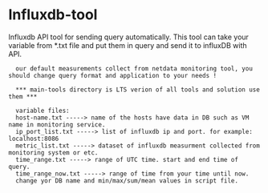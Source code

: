 # Influxdb-tool
Influxdb API tool for sending query automatically.
This tool can take your variable from *.txt file and put them in query and send it to influxDB with API.

      our default measurements collect from netdata monitoring tool, you should change query format and application to your needs !
              
      *** main-tools directory is LTS verion of all tools and solution use them ***
               
      variable files:               
      host-name.txt -----> name of the hosts have data in DB such as VM name in monitoring service.
      ip_port_list.txt -----> list of influxdb ip and port. for example: localhost:8086
      metric_list.txt -----> dataset of influxdb measurment collected from monitoring system or etc.
      time_range.txt -----> range of UTC time. start and end time of query.
      time_range_now.txt -----> range of time from your time until now.
      change yor DB name and min/max/sum/mean values in script file.
